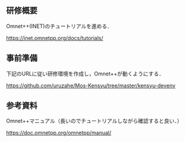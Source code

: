## 研修概要

Omnet++(INET)のチュートリアルを進める．

https://inet.omnetpp.org/docs/tutorials/

## 事前準備

下記のURLに従い研修環境を作成し，Omnet++が動くようにする．

https://github.com/uruzahe/Mos-Kensyu/tree/master/kensyu-devenv


## 参考資料

Omnet++マニュアル（長いのでチュートリアルしながら確認すると良い．）

https://doc.omnetpp.org/omnetpp/manual/
